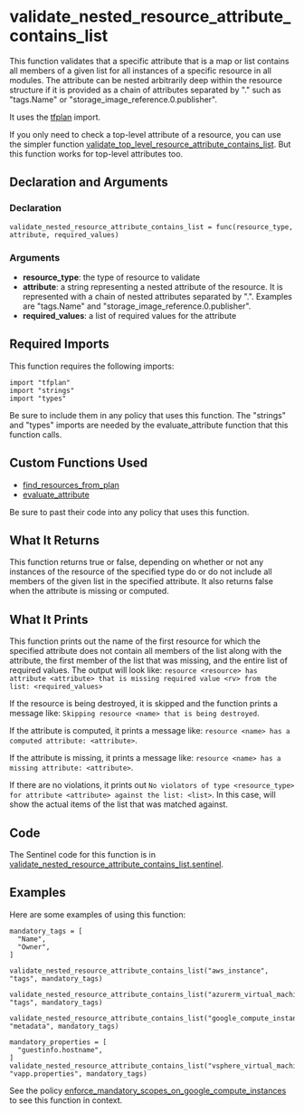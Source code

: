 # validate_nested_resource_attribute_contains_list
This function validates that a specific attribute that is a map or list contains all members of a given list for all instances of a specific resource in all modules. The attribute can be nested arbitrarily deep within the resource structure if it is provided as a chain of attributes separated by "." such as "tags.Name" or "storage_image_reference.0.publisher".

It uses the [tfplan](https://www.terraform.io/docs/enterprise/sentinel/import/tfplan.html) import.

If you only need to check a top-level attribute of a resource, you can use the simpler function [validate_top_level_resource_attribute_contains_list](./validate_top_level_resource_attribute_contains_list.md). But this function works for top-level attributes too.

## Declaration and Arguments

### Declaration
`validate_nested_resource_attribute_contains_list = func(resource_type, attribute, required_values)`

### Arguments
* **resource_type**: the type of resource to validate
* **attribute**: a string representing a nested attribute of the resource. It is represented with a chain of nested attributes separated by ".". Examples are "tags.Name" and "storage_image_reference.0.publisher".
* **required_values**: a list of required values for the attribute

## Required Imports
This function requires the following imports:
```
import "tfplan"
import "strings"
import "types"
```
Be sure to include them in any policy that uses this function. The "strings" and "types" imports are needed by the evaluate_attribute function that this function calls.

## Custom Functions Used
* [find_resources_from_plan](./find_resources_from_plan.md)
* [evaluate_attribute](./evaluate_attribute.md)

Be sure to past their code into any policy that uses this function.

## What It Returns
This function returns true or false, depending on whether or not any instances of the resource of the specified type do or do not include all members of the given list in the specified attribute. It also returns false when the attribute is missing or computed.

## What It Prints
This function prints out the name of the first resource for which the specified attribute does not contain all members of the list along with the attribute, the first member of the list that was missing, and the entire list of required values. The output will look like: `resource <resource> has attribute <attribute> that is missing required value <rv> from the list: <required_values>`

If the resource is being destroyed, it is skipped and the function prints a message like: `Skipping resource <name> that is being destroyed`.

If the attribute is computed, it prints a message like: `resource <name> has a computed attribute: <attribute>`.

If the attribute is missing, it prints a message like: `resource <name> has a missing attribute: <attribute>`.

If there are no violations, it prints out `No violators of type <resource_type> for attribute <attribute> against the list: <list>`. In this case, <list> will show the actual items of the list that was matched against.

## Code
The Sentinel code for this function is in [validate_nested_resource_attribute_contains_list.sentinel](./validate_nested_resource_attribute_contains_list.sentinel).

## Examples
Here are some examples of using this function:
```
mandatory_tags = [
  "Name",
  "Owner",
]

validate_nested_resource_attribute_contains_list("aws_instance", "tags", mandatory_tags)

validate_nested_resource_attribute_contains_list("azurerm_virtual_machine", "tags", mandatory_tags)

validate_nested_resource_attribute_contains_list("google_compute_instance", "metadata", mandatory_tags)

mandatory_properties = [
  "guestinfo.hostname",
]
validate_nested_resource_attribute_contains_list("vsphere_virtual_machine", "vapp.properties", mandatory_tags)
```
See the policy [enforce_mandatory_scopes_on_google_compute_instances](../policies/enforce_mandatory_scopes_on_google_compute_instances.sentinel) to see this function in context.
